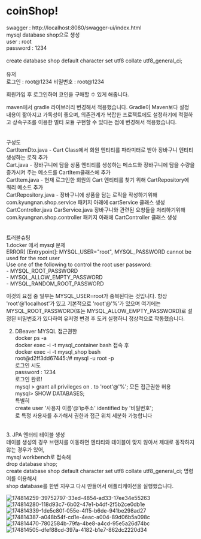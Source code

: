 # coinShop!
swagger : http://localhost:8080/swagger-ui/index.html <br/>
mysql database shop으로 생성<br/>
user : root<br/>
password : 1234<br/>
<br/>
create database shop default character set utf8 collate utf8_general_ci;<br/>
<br/>
유저
<br/>
로그인 : root@1234 비밀번호 : root@1234<br/>

회원가입 후 로그인하여 코인을 구매할 수 있게 해줍니다.<br/>

maven에서 gradle 라이브러리 변경해서 적용했습니다. Gradle이 Maven보다 설정 내용이 짧아지고 가독성이 좋으며, 의존관계가 복잡한 프로젝트에도 설정하기에 적절하고 상속구조를 이용한 멀티 모듈 구현할 수 있다는 점에 변경해서 적용했습니다.<br/>
<br/><br/>
구성도 <br/>
CartItemDto.java - Cart Class에서 회원 엔티티를 파라미터로 받아 장바구니 엔티티 생성하는 로직 추가<br/>
Cart.java - 장바구니에 담을 상품 엔티티를 생성하는 메소드와 장바구니에 담을 수량을 증가시켜 주는 메소드를 CartItem클래스에 추가<br/>
CartItem.java - 현재 로그인한 회원의 Cart 엔티티를 찾기 위해 CartRepository에 쿼리 메소드 추가<br/>
CartRepository.java - 장바구니에 상품을 담는 로직을 작성하기위해 com.kyungnan.shop.service 패키지 아래에 cartService 클래스 생성<br/>
CartController.java CarService.java 장바구니와 관련된 요청들을 처리하기위해 com.kyungnan.shop.controller 패키지 아래에 CartController 클래스 생성<br/>
<br/><br/>
트러블슈팅<br/>
1.docker 에서 mysql 문제<br/>
ERROR] [Entrypoint]: MYSQL_USER="root", MYSQL_PASSWORD cannot be used for the root user<br/>
    Use one of the following to control the root user password:<br/>
    - MYSQL_ROOT_PASSWORD<br/>
    - MYSQL_ALLOW_EMPTY_PASSWORD<br/>
    - MYSQL_RANDOM_ROOT_PASSWORD<br/>

이것의 요점 중 일부는 MYSQL_USER=root가 중복된다는 것입니다. 항상 'root'@'localhost'가 있고 기본적으로 'root'@'%'가 있으며 여기에는 MYSQL_ROOT_PASSWORD(또는 MYSQL_ALLOW_EMPTY_PASSWORD)로 설정된 비밀번호가 있다하여 유저명 변경 후 도커 실행하니 정상적으로 작동했습니다.<br/>

2. DBeaver  MYSQL 접근권한<br/>
docker ps -a<br/>
docker exec -i -t mysql_container bash 접속 후<br/>
docker exec -i -t mysql_shop bash<br/>
root@d2ff3dd67445:/# mysql -u root -p<br/>
로그인 시도<br/>
password : 1234<br/>
로그인 완료!<br/>
mysql > grant all privileges on *.* to 'root'@'%'; 모든 접근권한 허용<br/>
mysql> SHOW DATABASES;<br/>
특별히 <br/>
create user '사용자 이름'@'ip주소' identified by '비밀번호';<br/>
로 특정 사용자를 추가해서 권한과 접근 위치 세분화 가능합니다<br/>

<br/>
3. JPA 엔터티 테이블 생성<br/>
테이블 생성의 경우 브랜치를 이동하면 엔티티와 테이블이 맞지 않아서 제대로 동작하지 않는 경우가 있어,<br/>
mysql workbench로 접속해 <br/>
drop database shop; <br/>
create database shop default character set utf8 collate utf8_general_ci; 명령어를 이용해서<br/>
shop database를 한번 지우고 다시 만들어서 애플리케이션을 실행했습니다.<br/>




![174814259-39752797-33ed-4854-ad33-17ee34e55263](https://user-images.githubusercontent.com/72008368/174918167-6ab27406-a7d0-463b-844f-08d752b39ef4.png)
![174814280-118d93c7-6b02-47e1-b4df-2f5b2ce0db1e](https://user-images.githubusercontent.com/72008368/174918170-5a158339-84ed-491e-8818-70170fcbea52.png)
![174814339-1de5c80f-055e-4ff5-b6de-941be298ad27](https://user-images.githubusercontent.com/72008368/174918171-7a432aed-0463-4532-8705-8fe5af93c8b3.png)
![174814387-a048b54f-cd1e-4eac-a004-89d06b5a098c](https://user-images.githubusercontent.com/72008368/174918174-40fcd982-6318-4d05-9ad7-0abe11367fe4.png)
![174814470-7802584b-79fa-4be8-a4cd-95e5a26d74bc](https://user-images.githubusercontent.com/72008368/174918179-d29a7fa7-9912-453c-a77f-731767ae628e.png)
![174814505-dfef88cd-397a-4182-b1e7-862dc2220d34](https://user-images.githubusercontent.com/72008368/174918180-3396e050-b825-426e-b88a-b377fdb94d98.png)




